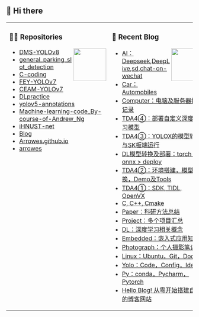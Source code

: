 ## 🧐 Hi there 

<table><tr><td valign="top" width="50%">

### 🐱‍🏍 Repositories

<img align="right" width="88" src="https://cdn.jsdelivr.net/gh/sun0225SUN/sun0225SUN/assets/images/technologist.png" />

<!-- START_SECTION:brain -->
* <a href='https://github.com/Arrowes/DMS-YOLOv8' target='_blank'>DMS-YOLOv8</a>
* <a href='https://github.com/Arrowes/general_parking_slot_detection' target='_blank'>general_parking_slot_detection</a>
* <a href='https://github.com/Arrowes/C-coding' target='_blank'>C-coding</a>
* <a href='https://github.com/Arrowes/FEY-YOLOv7' target='_blank'>FEY-YOLOv7</a>
* <a href='https://github.com/Arrowes/CEAM-YOLOv7' target='_blank'>CEAM-YOLOv7</a>
* <a href='https://github.com/Arrowes/DLpractice' target='_blank'>DLpractice</a>
* <a href='https://github.com/Arrowes/yolov5-annotations' target='_blank'>yolov5-annotations</a>
* <a href='https://github.com/Arrowes/Machine-learning-code_By-course-of-Andrew_Ng' target='_blank'>Machine-learning-code_By-course-of-Andrew_Ng</a>
* <a href='https://github.com/Arrowes/iHNUST-net' target='_blank'>iHNUST-net</a>
* <a href='https://github.com/Arrowes/Blog' target='_blank'>Blog</a>
* <a href='https://github.com/Arrowes/Arrowes.github.io' target='_blank'>Arrowes.github.io</a>
* <a href='https://github.com/Arrowes/arrowes' target='_blank'>arrowes</a>

<!-- END_SECTION:brain -->

</td><td valign="top" width="50%">

### 📃 Recent Blog

<img align="right" width="88" src="https://cdn.jsdelivr.net/gh/sun0225SUN/sun0225SUN/assets/images/astronaut.png" />

<!-- BLOG-POST-LIST:START -->
- [AI：Deepseek,DeepLive,sd,chat-on-wechat](https://wangyujie.space/AI/)
- [Car：Automobiles](https://wangyujie.space/Car/)
- [Computer：电脑及服务器折腾记录](https://wangyujie.space/Computer/)
- [TDA4④：部署自定义深度学习模型](https://wangyujie.space/TDA4VM4/)
- [TDA4③：YOLOX的模型转换与SK板端运行](https://wangyujie.space/TDA4VM3/)
- [DL模型转换及部署：torch &gt; onnx &gt; deploy](https://wangyujie.space/DLdeploy/)
- [TDA4②：环境搭建，模型转换，Demo及Tools](https://wangyujie.space/TDA4VM2/)
- [TDA4①：SDK, TIDL, OpenVX](https://wangyujie.space/TDA4VM/)
- [C, C++, Cmake](https://wangyujie.space/C/)
- [Paper：科研方法总结](https://wangyujie.space/Paper/)
- [Project：多个项目汇总](https://wangyujie.space/Project/)
- [DL：深度学习相关概念](https://wangyujie.space/DL/)
- [Embedded：嵌入式应用知识](https://wangyujie.space/Embedded/)
- [Photograph：个人摄影笔记](https://wangyujie.space/Photograph/)
- [Linux：Ubuntu，Git，Docker](https://wangyujie.space/Linux/)
- [Yolo：Code，Config，Ideas](https://wangyujie.space/Yolo/)
- [Py：conda，Pycharm，Pytorch](https://wangyujie.space/Pytorch/)
- [Hello Blog! 从零开始搭建自己的博客网站](https://wangyujie.space/Hello-blog/)
<!-- BLOG-POST-LIST:END -->

<!--
</td>
  </tr>
  <tr>
    <td valign="top" width="50%">
-->

<!--

![Metrics](https://metrics.lecoq.io/arrowes?template=classic&languages=1&base=header%2C%20activity%2C%20community%2C%20repositories%2C%20metadata&base.indepth=false&base.hireable=false&base.skip=false&languages=false&languages.limit=8&languages.threshold=0%25&languages.other=false&languages.colors=github&languages.sections=most-used&languages.indepth=false&languages.analysis.timeout=15&languages.analysis.timeout.repositories=7.5&languages.categories=markup%2C%20programming&languages.recent.categories=markup%2C%20programming&languages.recent.load=300&languages.recent.days=14&config.timezone=Asia%2FShanghai)

</td><td valign="" width="50%">


  <img src="https://cdn.jsdelivr.net/gh/sun0225SUN/sun0225SUN/assets/images/coding.gif" /><br>

</td></tr></table>
-->


<!--
<tr><td>
  
[![Top Langs](https://github-readme-stats.vercel.app/api/top-langs/?username=Arrowes&layout=compact)](https://github.com/anuraghazra/github-readme-stats)
<img align="right" width="88" src="https://cdn.jsdelivr.net/gh/sun0225SUN/sun0225SUN/assets/images/technologist.png" />

</td></tr>
-->



<!--
**Arrowes/arrowes** is a ✨ _special_ ✨ repository because its `README.md` (this file) appears on your GitHub profile.

Here are some ideas to get you started:

- 🔭 I’m currently working on ...
- 🌱 I’m currently learning ...
- 👯 I’m looking to collaborate on ...
- 🤔 I’m looking for help with ...
- 💬 Ask me about ...
- 📫 How to reach me: ...
- 😄 Pronouns: ...
- ⚡ Fun fact: ...
-->
